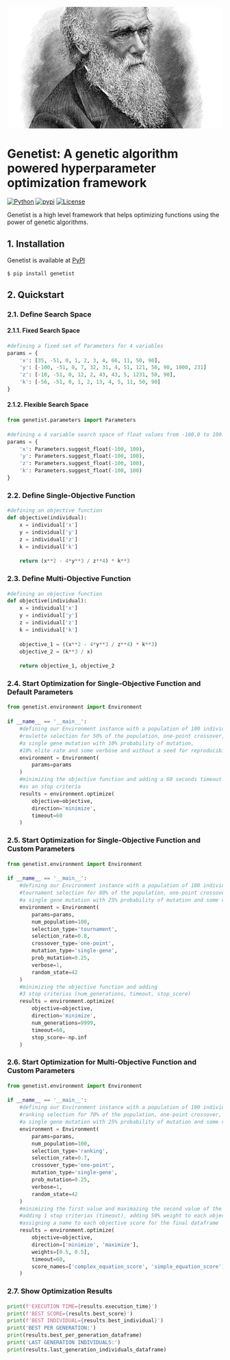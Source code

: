 ![alt text](https://github.com/unaiLopez/darwin/blob/master/doc/images/darwin.jpg?raw=true)

# Genetist: A genetic algorithm powered hyperparameter optimization framework
[![Python](https://img.shields.io/badge/python-3.6%20%7C%203.7%20%7C%203.8%20%7C%203.9%20%7C%203.10-blue)](https://www.python.org)
[![pypi](https://img.shields.io/pypi/v/genetist.svg)](https://pypi.python.org/pypi/genetist)
[![License](https://img.shields.io/badge/License-MIT-blue.svg)](https://opensource.org/licenses/MIT)

Genetist is a high level framework that helps optimizing functions using the power of genetic algorithms.

## 1. Installation
Genetist is available at [PyPI](https://pypi.org/project/genetist/)
```
$ pip install genetist
```
## 2. Quickstart
### 2.1. Define Search Space
#### 2.1.1. Fixed Search Space
```python
#defining a fixed set of Parameters for 4 variables
params = {
    'x': [35, -51, 0, 1, 2, 3, 4, 66, 11, 50, 90],
    'y': [-100, -51, 0, 7, 32, 31, 4, 51, 121, 50, 90, 1000, 231]
    'z': [-10, -51, 0, 12, 2, 43, 43, 5, 1231, 50, 90],
    'k': [-56, -51, 0, 1, 2, 13, 4, 5, 11, 50, 90]
}
```
#### 2.1.2. Flexible Search Space
```python
from genetist.parameters import Parameters

#defining a 4 variable search space of float values from -100.0 to 100.0
params = {
    'x': Parameters.suggest_float(-100, 100),
    'y': Parameters.suggest_float(-100, 100),
    'z': Parameters.suggest_float(-100, 100),
    'k': Parameters.suggest_float(-100, 100)
}
```
### 2.2. Define Single-Objective Function
```python
#defining an objective function
def objective(individual):
    x = individual['x']
    y = individual['y']
    z = individual['z']
    k = individual['k']
    
    return (x**2 - 4*y**3 / z**4) * k**3
```
### 2.3. Define Multi-Objective Function
```python
#defining an objective function
def objective(individual):
    x = individual['x']
    y = individual['y']
    z = individual['z']
    k = individual['k']

    objective_1 = ((x**2 - 4*y**3 / z**4) * k**3)
    objective_2 = (k**3 / x)

    return objective_1, objective_2
```
### 2.4. Start Optimization for Single-Objective Function and Default Parameters
```python
from genetist.environment import Environment

if __name__ == '__main__':
    #defining our Environment instance with a population of 100 individuals,
    #roulette selection for 50% of the population, one-point crossover, 
    #a single gene mutation with 10% probability of mutation,
    #10% elite rate and some verbose and without a seed for reproducibility
    environment = Environment(
        params=params
    )
    #minimizing the objective function and adding a 60 seconds timeout
    #as an stop criteria
    results = environment.optimize(
        objective=objective,
        direction='minimize',
        timeout=60
    )
```
### 2.5. Start Optimization for Single-Objective Function and Custom Parameters
```python
from genetist.environment import Environment

if __name__ == '__main__':
    #defining our Environment instance with a population of 100 individuals,
    #tournament selection for 80% of the population, one-point crossover, 
    #a single gene mutation with 25% probability of mutation and some verbose and a seed for reproducibility
    environment = Environment(
        params=params,
        num_population=100,
        selection_type='tournament',
        selection_rate=0.8,
        crossover_type='one-point',
        mutation_type='single-gene',
        prob_mutation=0.25,
        verbose=1,
        random_state=42
    )
    #minimizing the objective function and adding 
    #3 stop criterias (num_generations, timeout, stop_score)
    results = environment.optimize(
        objective=objective,
        direction='minimize',
        num_generations=9999,
        timeout=60,
        stop_score=-np.inf
    )
```
### 2.6. Start Optimization for Multi-Objective Function and Custom Parameters
```python
from genetist.environment import Environment

if __name__ == '__main__':
    #defining our Environment instance with a population of 100 individuals,
    #ranking selection for 70% of the population, one-point crossover,
    #a single gene mutation with 25% probability of mutation and some verbose and a seed for reproducibility
    environment = Environment(
        params=params,
        num_population=100,
        selection_type='ranking',
        selection_rate=0.7,
        crossover_type='one-point',
        mutation_type='single-gene',
        prob_mutation=0.25,
        verbose=1,
        random_state=42
    )
    #minimizing the first value and maximazing the second value of the objective function,
    #adding 1 stop criterias (timeout), adding 50% weight to each objective and
    #assigning a name to each objective score for the final dataframe
    results = environment.optimize(
        objective=objective,
        direction=['minimize', 'maximize'],
        weights=[0.5, 0.5],
        timeout=60,
        score_names=['complex_equation_score', 'simple_equation_score']
    )
```
### 2.7. Show Optimization  Results
```python
print(f'EXECUTION TIME={results.execution_time}')
print(f'BEST SCORE={results.best_score}')
print(f'BEST INDIVIDUAL={results.best_individual}')
print('BEST PER GENERATION:')
print(results.best_per_generation_dataframe)
print('LAST GENERATION INDIVIDUALS:')
print(results.last_generation_individuals_dataframe)
```